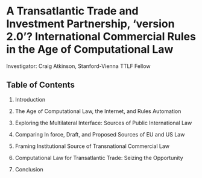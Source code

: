 # A Transatlantic Trade and Investment Partnership, ‘version 2.0’? International Commercial Rules in the Age of Computational Law

Investigator: Craig Atkinson, Stanford-Vienna TTLF Fellow

## Table of Contents

1. Introduction

2. The Age of Computational Law, the Internet, and Rules Automation

3. Exploring the Multilateral Interface: Sources of Public International Law

4. Comparing In force, Draft, and Proposed Sources of EU and US Law

5. Framing Institutional Source of Transnational Commercial Law

6. Computational Law for Transatlantic Trade: Seizing the Opportunity

7. Conclusion


